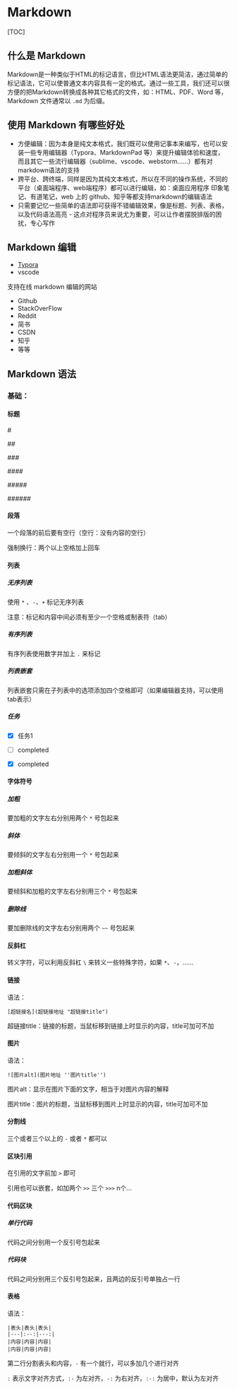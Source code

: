 # Markdown

[TOC]

## 什么是 Markdown

Markdown是一种类似于HTML的标记语言，但比HTML语法更简洁，通过简单的标记语法，它可以使普通文本内容具有一定的格式。通过一些工具，我们还可以很方便的把Markdown转换成各种其它格式的文件，如：HTML、PDF、Word 等，Markdown 文件通常以 `.md` 为后缀。





## 使用 Markdown 有哪些好处

- 方便编辑：因为本身是纯文本格式，我们既可以使用记事本来编写，也可以安装一些专用编辑器（Typora、MarkdownPad 等）来提升编辑体验和速度，而且其它一些流行编辑器（sublime、vscode、webstorm……）都有对markdown语法的支持
- 跨平台、跨终端，同样是因为其纯文本格式，所以在不同的操作系统，不同的平台（桌面端程序、web端程序）都可以进行编辑，如：桌面应用程序 印象笔记、有道笔记，web 上的 github、知乎等都支持markdown的编辑语法
- 只需要记忆一些简单的语法即可获得不错编辑效果，像是标题、列表、表格，以及代码语法高亮 - 这点对程序员来说尤为重要，可以让作者摆脱排版的困扰，专心写作



## Markdown 编辑

- [Typora](https://www.typora.io/)
- vscode

支持在线 markdown 编辑的网站

- Github
- StackOverFlow
- Reddit
- 简书
- CSDN
- 知乎
- 等等



## Markdown 语法

### 基础：

#### 标题

\#

\#\#

\#\##

\#\#\#\#

\#\#\#\#\#

\#\#\#\#\#\#



#### 段落

一个段落的前后要有空行（空行：没有内容的空行）

强制换行：两个以上空格加上回车





#### 列表

##### 无序列表

使用 `*` 、`-`、`+` 标记无序列表

注意：标记和内容中间必须有至少一个空格或制表符（tab）

##### 有序列表

有序列表使用数字并加上 `.` 来标记

##### 列表嵌套

列表嵌套只需在子列表中的选项添加四个空格即可（如果编辑器支持，可以使用tab表示）



##### 任务

- [x] 任务1
- [ ] completed
- [x] completed






#### 字体符号

##### 加粗

要加粗的文字左右分别用两个 `*` 号包起来

##### 斜体

要倾斜的文字左右分别用一个 `*` 号包起来

##### 加粗斜体

要倾斜和加粗的文字左右分别用三个 `*` 号包起来

##### 删除线

要加删除线的文字左右分别用两个 `~~` 号包起来



#### 反斜杠

转义字符，可以利用反斜杠 `\` 来转义一些特殊字符，如果 `*`、`-`，……



#### 链接

语法：

```
[超链接名](超链接地址 "超链接title")
```

超链接title：链接的标题，当鼠标移到链接上时显示的内容，title可加可不加



#### 图片

语法：

```
![图片alt](图片地址 ''图片title'')
```

图片alt：显示在图片下面的文字，相当于对图片内容的解释

图片title：图片的标题，当鼠标移到图片上时显示的内容，title可加可不加



#### 分割线

三个或者三个以上的 `-` 或者 `*` 都可以



#### 区块引用

在引用的文字前加 `>` 即可

引用也可以嵌套，如加两个 `>>` 三个 `>>>` n个...





#### 代码区块

##### 单行代码

代码之间分别用一个反引号包起来

##### 代码块

代码之间分别用三个反引号包起来，且两边的反引号单独占一行



#### 表格

语法：

```
|表头|表头|表头|
|---|:--:|---:|
|内容|内容|内容|
|内容|内容|内容|
```

第二行分割表头和内容，`-` 有一个就行，可以多加几个进行对齐

`:` 表示文字对齐方式，`:-` 为左对齐，`-:` 为右对齐，`:-:` 为居中，默认为左对齐



